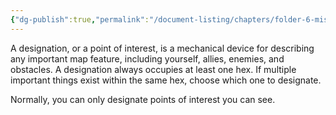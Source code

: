 ```yaml
---
{"dg-publish":true,"permalink":"/document-listing/chapters/folder-6-mission-gameplay/designations/"}
---
```


A designation, or a point of interest, is a mechanical device for describing any important map feature, including yourself, allies, enemies, and obstacles. A designation always occupies at least one hex. If multiple important things exist within the same hex, choose which one to designate.

Normally, you can only designate points of interest you can see.